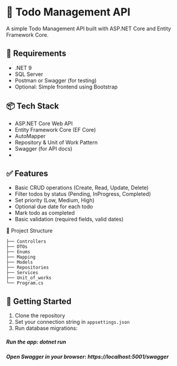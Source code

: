 # 📝 Todo Management API

A simple Todo Management API built with ASP.NET Core and Entity Framework Core.

## 📌 Requirements

- .NET 9
- SQL Server
- Postman or Swagger (for testing)
- Optional: Simple frontend using Bootstrap

## 📦 Tech Stack

- ASP.NET Core Web API
- Entity Framework Core (EF Core)
- AutoMapper
- Repository & Unit of Work Pattern
- Swagger (for API docs)
- 
## ✅ Features

- Basic CRUD operations (Create, Read, Update, Delete)
- Filter todos by status (Pending, InProgress, Completed)
- Set priority (Low, Medium, High)
- Optional due date for each todo
- Mark todo as completed
- Basic validation (required fields, valid dates)
  
📁 Project Structure
```
├── Controllers
├── DTOs
├── Enums
├── Mapping
├── Models
├── Repositories
├── Services
├── Unit_of_works
└── Program.cs

```
## 🚀 Getting Started

1. Clone the repository
2. Set your connection string in `appsettings.json`
3. Run database migrations:

##### Run the app: dotnet run

##### Open Swagger in your browser: https://localhost:5001/swagger

